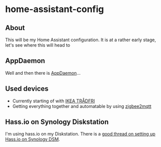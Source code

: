 # home-assistant-config

## About

This will be my Home Assistant configuration.
It is at a rather early stage, let's see where this will head to


## AppDaemon

Well and then there is [AppDaemon](https://appdaemon.readthedocs.io/en/latest/)...


## Used devices

  * Currently starting of with [IKEA TRÅDFRI](https://www.home-assistant.io/integrations/tradfri/)
  * Getting everything together and automatable by using [zigbee2mqtt](https://www.zigbee2mqtt.io/integration/home_assistant.html)


## Hass.io on Synology Diskstation

I'm using hass.io on my Diskstation. There is a [good thread on setting up Hass.io on Synology DSM](https://community.home-assistant.io/t/hass-io-on-synology-dsm-native-package/125559).


